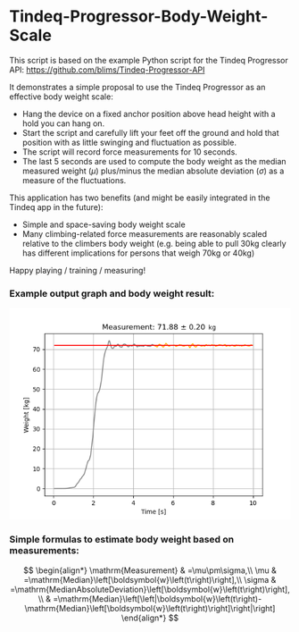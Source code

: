 # Tindeq-Progressor-Body-Weight-Scale

This script is based on the example Python script for the Tindeq Progressor API:
https://github.com/blims/Tindeq-Progressor-API

It demonstrates a simple proposal to use the Tindeq Progressor as an effective body weight scale:
- Hang the device on a fixed anchor position above head height with a hold you can hang on.
- Start the script and carefully lift your feet off the ground and hold that position with as little swinging and fluctuation as possible.
- The script will record force measurements for 10 seconds.
- The last 5 seconds are used to compute the body weight as the median measured weight ($\mu$) plus/minus the median absolute deviation ($\sigma$) as a measure of the fluctuations.

This application has two benefits (and might be easily integrated in the Tindeq app in the future):
- Simple and space-saving body weight scale
- Many climbing-related force measurements are reasonably scaled relative to the climbers body weight
(e.g. being able to pull 30kg clearly has different implications for persons that weigh 70kg or 40kg)

Happy playing / training / measuring!

### Example output graph and body weight result:

![Example-Body-Weight-Scale](client_example.png)

### Simple formulas to estimate body weight based on measurements:

$$
\begin{align*}
\mathrm{Measurement} & =\mu\pm\sigma,\\
\mu & =\mathrm{Median}\left[\boldsymbol{w}\left(t\right)\right],\\
\sigma & =\mathrm{MedianAbsoluteDeviation}\left[\boldsymbol{w}\left(t\right)\right],\\
 & =\mathrm{Median}\left[\left|\boldsymbol{w}\left(t\right)-\mathrm{Median}\left[\boldsymbol{w}\left(t\right)\right]\right|\right]
\end{align*}
$$
